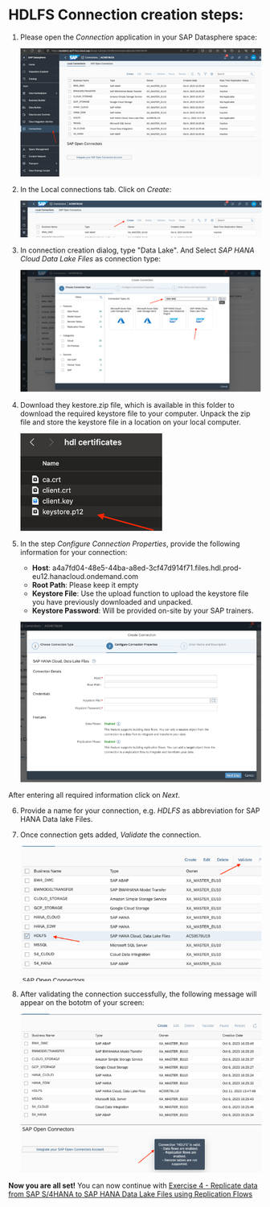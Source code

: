 # HDLFS Connection creation steps:


1. Please open the *Connection* application in your SAP Datasphere space:
   
   ![HDL01](images/HDL01.png)
   
2. In the Local connections tab. Click on *Create*:
   
   ![HDL02](images/HDL02.png)
   
3. In connection creation dialog, type "Data Lake". And Select *SAP HANA Cloud Data Lake Files* as connection type:
   
   ![HDL03](images/HDL03.png)
   
4. Download they kestore.zip file, which is available in this folder to download the required keystore file to your computer. Unpack the zip file and store the keystore file in a location on your local computer.

   ![HDL03](images/HDL04.png)

5. In the step *Configure Connection Properties*, provide the following information for your connection:
   - **Host**: a4a7fd04-48e5-44ba-a8ed-3cf47d914f71.files.hdl.prod-eu12.hanacloud.ondemand.com
   - **Root Path**: Please keep  it empty
   - **Keystore File**: Use the upload function to upload the keystore file you have previously downloaded and unpacked.
   - **Keystore Password**: Will be provided on-site by your SAP trainers.
     
   ![HDL05](images/HDL05.png)

  After entering all required information click on *Next*.

  6. Provide a name for your connection, e.g. *HDLFS* as abbreviation for SAP HANA Data lake Files.

     
  7. Once connection gets added, *Validate* the connection.
     
     ![HDL06](images/HDL06.png)

   8. After validating the connection successfully, the following message will appear on the bototm of your screen:

      ![HDL07](images/HDL07.png)
      

   **Now you are all set!** You can now continue with [Exercise 4 - Replicate data from SAP S/4HANA to SAP HANA Data Lake Files using Replication Flows](../ex4/) 










 











